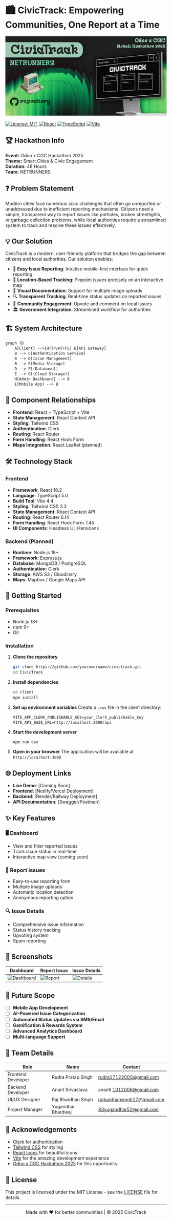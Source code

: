 # 🏙️ CivicTrack: Empowering Communities, One Report at a Time

![CivicTrack Banner](./client/src/assets/main.png) *<!-- Add your banner image here -->*

[![License: MIT](https://img.shields.io/badge/License-MIT-yellow.svg)](https://opensource.org/licenses/MIT)
[![React](https://img.shields.io/badge/React-18.2.0-61DAFB?logo=react)](https://reactjs.org/)
[![TypeScript](https://img.shields.io/badge/TypeScript-5.0.0-3178C6?logo=typescript)](https://www.typescriptlang.org/)
[![Vite](https://img.shields.io/badge/Vite-4.4.0-646CFF?logo=vite)](https://vitejs.dev/)

## 🏆 Hackathon Info
**Event:** Odoo x CGC Hackathon 2025  
**Theme:** Smart Cities & Civic Engagement  
**Duration:** 48 Hours  
**Team:** NETRUNNERS  

## ❓ Problem Statement
Modern cities face numerous civic challenges that often go unreported or unaddressed due to inefficient reporting mechanisms. Citizens need a simple, transparent way to report issues like potholes, broken streetlights, or garbage collection problems, while local authorities require a streamlined system to track and resolve these issues effectively.

## 💡 Our Solution
CivicTrack is a modern, user-friendly platform that bridges the gap between citizens and local authorities. Our solution enables:

- 📱 **Easy Issue Reporting**: Intuitive mobile-first interface for quick reporting
- 📍 **Location-Based Tracking**: Pinpoint issues precisely on an interactive map
- 📸 **Visual Documentation**: Support for multiple image uploads
- 🔍 **Transparent Tracking**: Real-time status updates on reported issues
- 🤝 **Community Engagement**: Upvote and comment on local issues
- 🏛️ **Government Integration**: Streamlined workflow for authorities

## 🏗️ System Architecture

```mermaid
graph TD
    A[Client] -->|HTTP/HTTPS| B[API Gateway]
    B --> C[Authentication Service]
    B --> D[Issue Management]
    B --> E[Media Storage]
    D --> F[(Database)]
    E --> G[(Cloud Storage)]
    H[Admin Dashboard] --> B
    I[Mobile App] --> B
```

## 🔄 Component Relationships

- **Frontend**: React + TypeScript + Vite
- **State Management**: React Context API
- **Styling**: Tailwind CSS
- **Authentication**: Clerk
- **Routing**: React Router
- **Form Handling**: React Hook Form
- **Maps Integration**: React Leaflet (planned)

## 🛠️ Technology Stack

### Frontend
- **Framework**: React 18.2
- **Language**: TypeScript 5.0
- **Build Tool**: Vite 4.4
- **Styling**: Tailwind CSS 3.3
- **State Management**: React Context API
- **Routing**: React Router 6.14
- **Form Handling**: React Hook Form 7.45
- **UI Components**: Headless UI, Heroicons

### Backend (Planned)
- **Runtime**: Node.js 18+
- **Framework**: Express.js
- **Database**: MongoDB / PostgreSQL
- **Authentication**: Clerk
- **Storage**: AWS S3 / Cloudinary
- **Maps**: Mapbox / Google Maps API

## 🚀 Getting Started

### Prerequisites
- Node.js 18+
- npm 9+
- Git

### Installation

1. **Clone the repository**
   ```bash
   git clone https://github.com/yourusername/civictrack.git
   cd CivicTrack
   ```

2. **Install dependencies**
   ```bash
   cd client
   npm install
   ```

3. **Set up environment variables**
   Create a `.env` file in the client directory:
   ```env
   VITE_APP_CLERK_PUBLISHABLE_KEY=your_clerk_publishable_key
   VITE_API_BASE_URL=http://localhost:3000/api
   ```

4. **Start the development server**
   ```bash
   npm run dev
   ```

5. **Open in your browser**
   The application will be available at `http://localhost:3000`

## 🌐 Deployment Links

- **Live Demo**: [Coming Soon]
- **Frontend**: [Netlify/Vercel Deployment]
- **Backend**: [Render/Railway Deployment]
- **API Documentation**: [Swagger/Postman]

## ✨ Key Features

### 🖥️ Dashboard
- View and filter reported issues
- Track issue status in real-time
- Interactive map view (coming soon)

### 📝 Report Issues
- Easy-to-use reporting form
- Multiple image uploads
- Automatic location detection
- Anonymous reporting option

### 🔍 Issue Details
- Comprehensive issue information
- Status history tracking
- Upvoting system
- Spam reporting

## 📸 Screenshots

| Dashboard | Report Issue | Issue Details |
|-----------|--------------|----------------|
| ![Dashboard](./client/public/screenshots/dashboard.png) | ![Report](./client/public/screenshots/report-issue.png) | ![Details](./client/public/screenshots/issue-detail.png) |

## 🚀 Future Scope

- [ ] **Mobile App Development**
- [ ] **AI-Powered Issue Categorization**
- [ ] **Automated Status Updates via SMS/Email**
- [ ] **Gamification & Rewards System**
- [ ] **Advanced Analytics Dashboard**
- [ ] **Multi-language Support**

## 👥 Team Details

| Role | Name | Contact |
|------|------|---------|
| Frontend Developer | Rudra Pratap Singh | rudra17122005@gmail.com |
| Backend Developer | Anant Srivastava | anantl 1012006@gmail.com |
| UI/UX Designer | Raj Bhardhan Singh | rajbardhansingh17@gmail.com |
| Project Manager | Yugandhar Bhardwaj | 83yugandhar52@gmail.com |

## 🙏 Acknowledgements

- [Clerk](https://clerk.com/) for authentication
- [Tailwind CSS](https://tailwindcss.com/) for styling
- [React Icons](https://react-icons.github.io/react-icons/) for beautiful icons
- [Vite](https://vitejs.dev/) for the amazing development experience
- [Odoo x CGC Hackathon 2025](https://www.odoo.com/event/hackathon-2025) for this opportunity

## 📜 License

This project is licensed under the MIT License - see the [LICENSE](LICENSE) file for details.

---

<div align="center">
  Made with ❤️ for better communities | © 2025 CivicTrack
</div>
